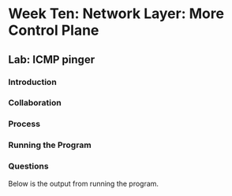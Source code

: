 # Week Ten: Network Layer: More Control Plane

## Lab: ICMP pinger

### Introduction

### Collaboration

### Process

### Running the Program

### Questions

Below is the output from running the program.

```text

```
